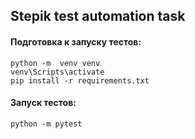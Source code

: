 ## Stepik test automation task


#### Подготовка к запуску тестов: 


```commandline
python -m  venv venv
venv\Scripts\activate
pip install -r requirements.txt

```

#### Запуск тестов:

```commandline
python -m pytest 

```
